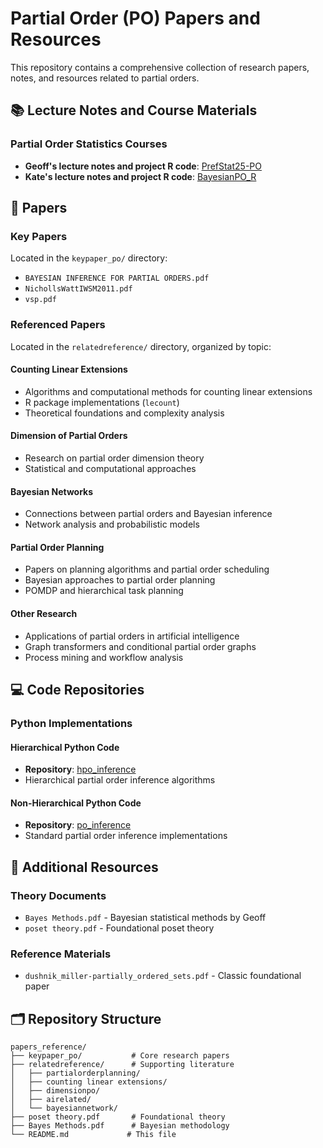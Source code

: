 # Partial Order (PO) Papers and Resources

This repository contains a comprehensive collection of research papers, notes, and resources related to partial orders.

## 📚 Lecture Notes and Course Materials

### Partial Order Statistics Courses
- **Geoff's lecture notes and project R code**: [PrefStat25-PO](https://github.com/gknicholls/PrefStat25-PO)
- **Kate's lecture notes and project R code**: [BayesianPO_R](https://github.com/hollyli-dq/BayesianPO_R)

## 📄 Papers

### Key Papers
Located in the `keypaper_po/` directory:
- `BAYESIAN INFERENCE FOR PARTIAL ORDERS.pdf`
- `NichollsWattIWSM2011.pdf`
- `vsp.pdf`

### Referenced Papers
Located in the `relatedreference/` directory, organized by topic:



#### Counting Linear Extensions
- Algorithms and computational methods for counting linear extensions
- R package implementations (`lecount`)
- Theoretical foundations and complexity analysis

#### Dimension of Partial Orders
- Research on partial order dimension theory
- Statistical and computational approaches

#### Bayesian Networks
- Connections between partial orders and Bayesian inference
- Network analysis and probabilistic models

#### Partial Order Planning
- Papers on planning algorithms and partial order scheduling
- Bayesian approaches to partial order planning
- POMDP and hierarchical task planning
  
#### Other Research
- Applications of partial orders in artificial intelligence
- Graph transformers and conditional partial order graphs
- Process mining and workflow analysis
  
## 💻 Code Repositories

### Python Implementations

#### Hierarchical Python Code
- **Repository**: [hpo_inference](https://github.com/hollyli-dq/hpo_inference)
- Hierarchical partial order inference algorithms

#### Non-Hierarchical Python Code  
- **Repository**: [po_inference](https://github.com/hollyli-dq/po_inference)
- Standard partial order inference implementations

## 📖 Additional Resources

### Theory Documents

- `Bayes Methods.pdf` - Bayesian statistical methods by Geoff
- `poset theory.pdf` - Foundational poset theory 

### Reference Materials
- `dushnik_miller-partially_ordered_sets.pdf` - Classic foundational paper

## 🗂️ Repository Structure

```
papers_reference/
├── keypaper_po/           # Core research papers
├── relatedreference/      # Supporting literature
│   ├── partialorderplanning/
│   ├── counting linear extensions/
│   ├── dimensionpo/
│   ├── airelated/
│   └── bayesiannetwork/
├── poset theory.pdf       # Foundational theory
├── Bayes Methods.pdf      # Bayesian methodology
└── README.md             # This file
```
